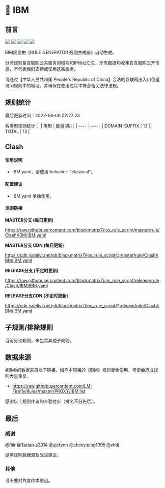 # 🧸 IBM

## 前言

![](https://shields.io/badge/-移除重复规则-ff69b4) ![](https://shields.io/badge/-DOMAIN与DOMAIN--SUFFIX合并-green) ![](https://shields.io/badge/-DOMAIN--SUFFIX间合并-critical) ![](https://shields.io/badge/-DOMAIN--SUFFIX与DOMAIN--KEYWORD合并-blue) ![](https://shields.io/badge/-IP--CIDR(6)合并-blueviolet) 

IBM规则由《RULE GENERATOR 规则生成器》自动生成。

分流规则是互联网公共服务的域名和IP地址汇总，所有数据均收集自互联网公开信息，不代表我们支持或使用这些服务。

请通过【中华人民共和国 People's Republic of China】合法的互联网出入口信道访问规则中的地址，并确保在使用过程中符合相关法律法规。

## 规则统计

最后更新时间：2022-06-06 02:27:23

各类型规则统计：
| 类型 | 数量(条)  | 
| ---- | ----  |
| DOMAIN-SUFFIX | 13  | 
| TOTAL | 13  | 


## Clash 

#### 使用说明
- IBM.yaml，请使用 behavior: "classical"。

#### 配置建议
- IBM.yaml 单独使用。

#### 规则链接
**MASTER分支 (每日更新)**

https://raw.githubusercontent.com/blackmatrix7/ios_rule_script/master/rule/Clash/IBM/IBM.yaml

**MASTER分支 CDN (每日更新)**

https://cdn.jsdelivr.net/gh/blackmatrix7/ios_rule_script@master/rule/Clash/IBM/IBM.yaml

**RELEASE分支 (不定时更新)**

https://raw.githubusercontent.com/blackmatrix7/ios_rule_script/release/rule/Clash/IBM/IBM.yaml

**RELEASE分支CDN (不定时更新)**

https://cdn.jsdelivr.net/gh/blackmatrix7/ios_rule_script@release/rule/Clash/IBM/IBM.yaml

## 子规则/排除规则


当前分流规则，未包含其他子规则。

## 数据来源

《IBM》的数据来自以下链接，如与本项目的《IBM》规则混合使用，可能会造成规则大量重复。

- https://raw.githubusercontent.com/LM-Firefly/Rules/master/PROXY/IBM.list


感谢以上规则作者的辛勤付出（排名不分先后）。

## 最后

### 感谢

[@fiiir](https://github.com/fiiir) [@Tartarus2014](https://github.com/Tartarus2014) [@zjcfynn](https://github.com/zjcfynn) [@chenyiping1995](https://github.com/chenyiping1995) [@vhdj](https://github.com/vhdj)

提供规则数据源及改进建议。

### 其他

请不要对外宣传本项目。